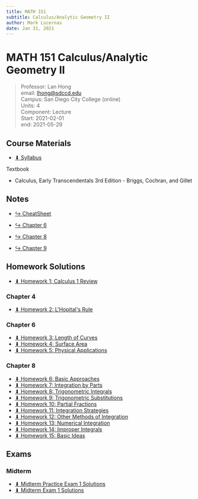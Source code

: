 ```yaml
---
title: MATH 151
subtitle: Calculus/Analytic Geometry II
author: Mark Lucernas
date: Jan 31, 2021
---
```



# MATH 151 Calculus/Analytic Geometry II
> Professor: Lan Hong<br>
> email: lhong@sdccd.edu<br>
> Campus: San Diego City College (online)<br>
> Units: 4<br>
> Component: Lecture<br>
> Start: 2021-02-01<br>
> end: 2021-05-29<br>


## Course Materials

- [⬇ Syllabus](file:../../../files/winter-2021/MATH-151/syllabus.pdf)

Textbook

- Calculus, Early Transcendentals 3rd Edition - Briggs, Cochran, and Gillet


## Notes

- [↪ CheatSheet](notes/cheatsheet)

- [↪ Chapter 6](notes/ch-6/index)
- [↪ Chapter 8](notes/ch-8/index)
- [↪ Chapter 9](notes/ch-9/index)


## Homework Solutions

- [⬇ Homework 1: Calculus 1 Review](file:../../../files/winter-2021/MATH-151/homeworks/homework1.pdf)

### Chapter 4

- [⬇ Homework 2: L'Hopital's Rule](file:../../../files/winter-2021/MATH-151/homeworks/homework2.pdf)

### Chapter 6

- [⬇ Homework 3: Length of Curves](file:../../../files/winter-2021/MATH-151/homeworks/homework3.pdf)
- [⬇ Homework 4: Surface Area](file:../../../files/winter-2021/MATH-151/homeworks/homework4.pdf)
- [⬇ Homework 5: Physical Applications](file:../../../files/winter-2021/MATH-151/homeworks/homework5.pdf)

### Chapter 8

- [⬇ Homework 6: Basic Approaches](file:../../../files/winter-2021/MATH-151/homeworks/homework6.pdf)
- [⬇ Homework 7: Integration by Parts](file:../../../files/winter-2021/MATH-151/homeworks/homework7.pdf)
- [⬇ Homework 8: Trigonometric Integrals](file:../../../files/winter-2021/MATH-151/homeworks/homework8.pdf)
- [⬇ Homework 9: Trigonometric Substitutions](file:../../../files/winter-2021/MATH-151/homeworks/homework9.pdf)
- [⬇ Homework 10: Partial Fractions](file:../../../files/winter-2021/MATH-151/homeworks/homework10.pdf)
- [⬇ Homework 11: Integration Strategies](file:../../../files/winter-2021/MATH-151/homeworks/homework11.pdf)
- [⬇ Homework 12: Other Methods of Integration](file:../../../files/winter-2021/MATH-151/homeworks/homework12.pdf)
- [⬇ Homework 13: Numerical Integration](file:../../../files/winter-2021/MATH-151/homeworks/homework13.pdf)
- [⬇ Homework 14: Improper Integrals](file:../../../files/winter-2021/MATH-151/homeworks/homework14.pdf)
- [⬇ Homework 15: Basic Ideas](file:../../../files/winter-2021/MATH-151/homeworks/homework15.pdf)


## Exams

### Midterm

- [⬇ Midterm Practice Exam 1 Solutions](file:../../../files/winter-2021/MATH-151/exams/midterm_exam-1_practice.pdf)
- [⬇ Midterm Exam 1 Solutions](file:../../../files/winter-2021/MATH-151/exams/midterm_exam-1.pdf)

